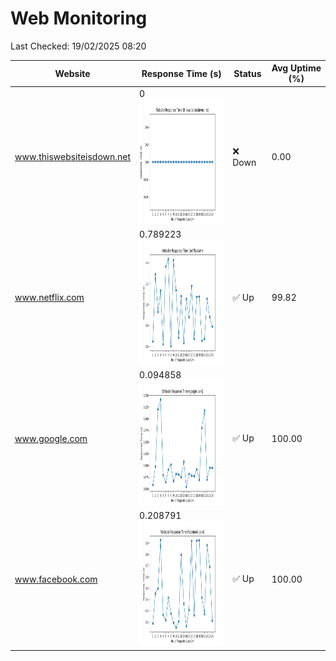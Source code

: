 # Web Monitoring

Last Checked: 19/02/2025 08:20

| Website | Response Time (s) | Status | Avg Uptime (%) |
|---------|-------------------|--------|----------------|
| www.thiswebsiteisdown.net | 0 <br> <img src="graph/thiswebsiteisdown.net.png" alt="Graph" width="200" height="200">  | ❌ Down | 0.00 |
| www.netflix.com | 0.789223 <br> <img src="graph/netflix.com.png" alt="Graph" width="200" height="200">  | ✅ Up | 99.82 |
| www.google.com | 0.094858 <br> <img src="graph/google.com.png" alt="Graph" width="200" height="200">  | ✅ Up | 100.00 |
| www.facebook.com | 0.208791 <br> <img src="graph/facebook.com.png" alt="Graph" width="200" height="200">  | ✅ Up | 100.00 |
